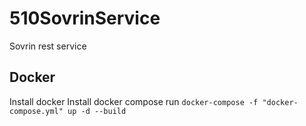 # 510SovrinService
Sovrin rest service

## Docker 
Install docker
Install docker compose
run `docker-compose -f "docker-compose.yml" up -d --build`
